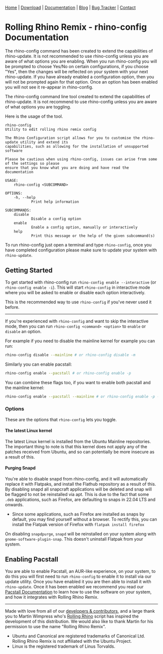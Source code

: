 <head>
  <link rel="shortcut icon" type="image/x-icon" href="https://raw.githubusercontent.com/MrBeeBenson/rrr-site/main/favicon.png" />
</head>

<div id="navigation">

<a href="https://rollingrhinoremix.github.io">Home</a> | <a href="https://rollingrhinoremix.github.io/download">Download</a> | <a href="https://rollingrhinoremix.github.io/docs">Documentation</a> | <a href="https://rollingrhinoremix.github.io/blog">Blog</a> | <a href="https://rollingrhinoremix.github.io/bugs">Bug Tracker</a> | <a href="https://rollingrhinoremix.github.io#contact">Contact</a>

</div>

# Rolling Rhino Remix - rhino-config Documentation

The rhino-config command has been created to extend the capabilities of
rhino-update. It is not recommended to use rhino-config unless you are aware of
what options you are enabling. When you run rhino-config you will be prompted
to choose Yes/No on certain configurations, if you choose "Yes", then the
changes will be reflected on your system with your next rhino-update. If you
have already enabled a configuration option, then you will not be prompted
again for that option. Once an option has been enabled you will not see it
re-appear in rhino-config.

The rhino-config command line tool created to extend the capabilities of
rhino-update. It is not recommend to use rhino-config unless you are aware of
what options you are toggling.

Here is the usage of the tool.

```console
rhino-config
Utility to edit rolling rhino remix config

The Rhino Configuration script allows for you to customise the rhino-update utility and extend its
capabilities, such as allowing for the installation of unsupported software

Please be cautious when using rhino-config, issues can arise from some of the settings so please
ensure that you know what you are doing and have read the documentation

USAGE:
    rhino-config <SUBCOMMAND>

OPTIONS:
    -h, --help
            Print help information

SUBCOMMANDS:
    disable
            Disable a config option
    enable
            Enable a config option, manually or interactively
    help
            Print this message or the help of the given subcommand(s)
```

To run rhino-config just open a terminal and type `rhino-config`, once you have
completed configuration please make sure to update your system with
`rhino-update`.

## Getting Started

To get started with rhino-config run `rhino-config enable --interactive` (or
`rhino-config enable -i`). This will start `rhino-config` in interactive mode
where you will be asked to enable or disable each option interactively.

This is the recommended way to use `rhino-config` if you've never used it
before.

---

If you're experienced with `rhino-config` and want to skip the interactive
mode, then you can run `rhino-config <command> <option>` to `enable` or
`disable` an option.

For example if you need to disable the mainline kernel for example you can run:

```bash
rhino-config disable --mainline # or rhino-config disable -m
```

Similarly you can enable pacstall:

```bash
rhino-config enable --pacstall # or rhino-config enable -p
```

You can combine these flags too, if you want to enable both pacstall and the mainline kernel:

```bash
rhino-config enable --pacstall --mainline # or rhino-config enable -p -m
```

### Options

These are the options that `rhino-config` lets you toggle.

#### The latest Linux kernel

The latest Linux kernel is installed from the Ubuntu Mainline repositories. The
important thing to note is that this kernel does not apply any of the patches
received from Ubuntu, and so can potentially be more insecure as a result of
this.

#### Purging Snapd

You're able to disable snapd from rhino-config, and it will automatically
replace it with Flatpaks, and install the Flathub repository as a result of
this. By disabling snapd all snapcraft applications will be deleted and snap
will be flagged to not be reinstalled via apt. This is due to the fact that
some `.deb` applications, such as Firefox, are defaulting to
snaps in 22.04 LTS and onwards.

- Since some applications, such as Firefox are installed as snaps by default,
  you may find yourself without a browser. To rectify this, you can install the
  Flatpak version of Firefox with `flatpak install firefox`

On disabling `snapdpurge`, `snapd` will be reinstalled on your
system along with `gnome-software-plugin-snap`. This doesn't
uninstall Flatpak from your system.

## Enabling Pacstall

You are able to enable Pacstall, an AUR-like experience, on your system, to do
this you will first need to run `rhino-config` to enable it to install via our
update utility. Once you have enabled it you are then able to install it with
`rhino-update`. Once it has been enabled we recommend you read our [Pacstall
Documentation](https://rollingrhinoremix.github.io/docs-pacstall) to learn how
to use the software on your system, and how it integrates with Rolling Rhino
Remix.

<hr />

Made with love from all of our [developers &
contributors](https://rollingrhinoremix.github.io/contributors.txt), and a
large thank you to Martin Wimpress who's [Rolling
Rhino](https://github.com/wimpysworld/rolling-rhino) script has inspired the
development of this distribution. We would also like to thank Martin for his
permission to use the name "Rolling Rhino Remix".

- Ubuntu and Canonical are registered trademarks of Canonical Ltd. Rolling
  Rhino Remix is not affiliated with the Ubuntu Project. 
- Linux is the registered trademark of Linus Torvalds.
